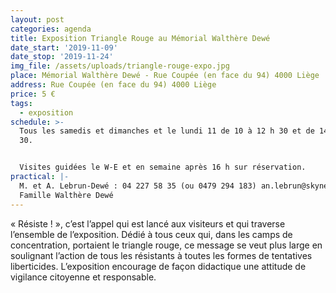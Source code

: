 ```yaml
---
layout: post
categories: agenda
title: Exposition Triangle Rouge au Mémorial Walthère Dewé
date_start: '2019-11-09'
date_stop: '2019-11-24'
img_file: /assets/uploads/triangle-rouge-expo.jpg
place: Mémorial Walthère Dewé - Rue Coupée (en face du 94) 4000 Liège
address: Rue Coupée (en face du 94) 4000 Liège
price: 5 €
tags:
  - exposition
schedule: >-
  Tous les samedis et dimanches et le lundi 11 de 10 à 12 h 30 et de 14 h à 18 h
  30.


  Visites guidées le W-E et en semaine après 16 h sur réservation.
practical: |-
  M. et A. Lebrun-Dewé : 04 227 58 35 (ou 0479 294 183) an.lebrun@skynet.be\
  Famille Walthère Dewé
---
```

« Résiste ! », c’est l’appel qui est lancé aux visiteurs et qui traverse l’ensemble de l’exposition. Dédié à tous ceux qui, dans les camps de concentration, portaient le triangle rouge, ce message se veut plus large en soulignant l’action de tous les résistants à toutes les formes de tentatives liberticides. L’exposition encourage de façon didactique une attitude de vigilance citoyenne et responsable.
